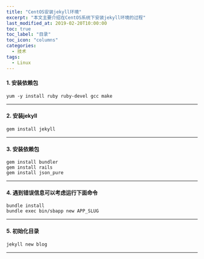 ```yaml
---
title: "CentOS安装jekyll环境"
excerpt: "本文主要介绍在CentOS系统下安装jekyll环境的过程"
last_modified_at: 2019-02-20T10:00:00
toc: true
toc_label: "目录"
toc_icon: "columns"
categories:
  - 技术
tags:
  - Linux
---
```


#### 1. 安装依赖包
```shell
yum -y install ruby ruby-devel gcc make
```

---

#### 2. 安装jekyll
```shell
gem install jekyll
```

---

#### 3. 安装依赖包

```shell
gem install bundler
gem install rails
gem install json_pure
```

---

#### 4. 遇到错误信息可以考虑运行下面命令
```
bundle install
bundle exec bin/sbapp new APP_SLUG
```

---

#### 5. 初始化目录

```
jekyll new blog
```

---